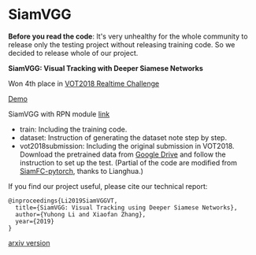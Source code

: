# SiamVGG

**Before you read the code**: It's very unhealthy for the whole community to release only the testing project without releasing training code. So we decided to release whole of our project.

**SiamVGG: Visual Tracking with Deeper Siamese Networks**

Won 4th place in [VOT2018 Realtime Challenge](http://www.votchallenge.net/vot2018/)

[Demo](https://www.youtube.com/watch?v=cvP64cmiAmY)

SiamVGG with RPN module [link](https://github.com/leeyeehoo/SiamRPN-VGG)

* train: Including the training code.
* dataset: Instruction of generating the dataset note step by step.
* vot2018submission: Including the original submission in VOT2018. Download the pretrained data from [Google Drive](https://drive.google.com/file/d/13rx9kMJ1lwpics1Qr9_uKjloqLHfMaoU/view?usp=sharing) and follow the instruction to set up the test. (Partial of the code are modified from [SiamFC-pytorch](https://github.com/huanglianghua/siamfc-pytorch), thanks to Lianghua.)

If you find our project useful, please cite our technical report:
```
@inproceedings{Li2019SiamVGGVT,
  title={SiamVGG: Visual Tracking using Deeper Siamese Networks},
  author={Yuhong Li and Xiaofan Zhang},
  year={2019}
}
```
[arxiv version](https://arxiv.org/abs/1902.02804)
